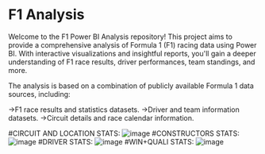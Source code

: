 # F1 Analysis
Welcome to the F1 Power BI Analysis repository! This project aims to provide a comprehensive analysis of Formula 1 (F1) racing data using Power BI. With interactive visualizations and insightful reports, you'll gain a deeper understanding of F1 race results, driver performances, team standings, and more.

The analysis is based on a combination of publicly available Formula 1 data sources, including:

->F1 race results and statistics datasets.
->Driver and team information datasets.
->Circuit details and race calendar information.

#CIRCUIT AND LOCATION STATS:
![image](https://github.com/ramananstark/F1-powerbi-analysis/assets/91188550/a7a55f50-e842-4b6e-8063-9b26ce549ac7)
#CONSTRUCTORS STATS:
![image](https://github.com/ramananstark/F1-powerbi-analysis/assets/91188550/fdd7f121-3fd8-455d-873d-b0bdc9463334)
#DRIVER STATS:
![image](https://github.com/ramananstark/F1-powerbi-analysis/assets/91188550/7823ffe1-931f-442a-be95-1bca836e954e)
#WIN+QUALI STATS:
![image](https://github.com/ramananstark/F1-powerbi-analysis/assets/91188550/67c7c4f9-0179-42ae-a4ae-4cc329b005c0)



